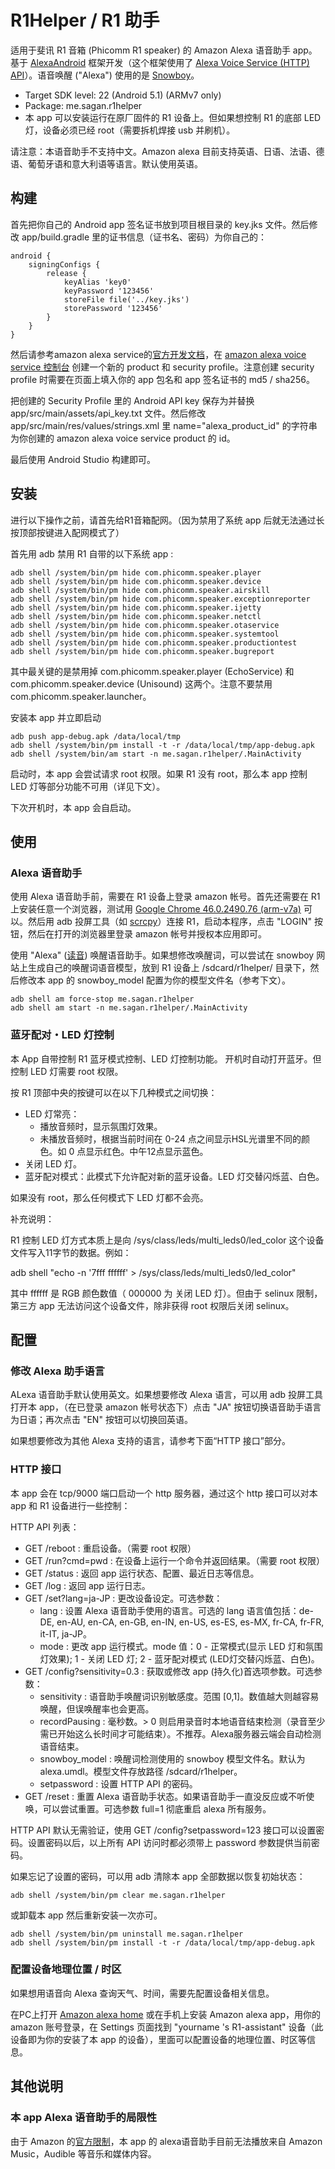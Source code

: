 

# R1Helper / R1 助手

适用于斐讯 R1 音箱 (Phicomm R1 speaker) 的 Amazon Alexa 语音助手 app。基于 [AlexaAndroid](https://github.com/willblaschko/AlexaAndroid) 框架开发（这个框架使用了 [Alexa Voice Service (HTTP) API](https://developer.amazon.com/en-US/docs/alexa/alexa-voice-service/api-overview.html)）。语音唤醒 ("Alexa") 使用的是 [Snowboy](https://snowboy.kitt.ai/)。

* Target SDK level: 22 (Android 5.1) (ARMv7 only)
* Package: me.sagan.r1helper
* 本 app 可以安装运行在原厂固件的 R1 设备上。但如果想控制 R1 的底部 LED 灯，设备必须已经 root（需要拆机焊接 usb 并刷机）。

请注意：本语音助手不支持中文。Amazon alexa 目前支持英语、日语、法语、德语、葡萄牙语和意大利语等语言。默认使用英语。

## 构建

首先把你自己的 Android app 签名证书放到项目根目录的 key.jks 文件。然后修改 app/build.gradle 里的证书信息（证书名、密码）为你自己的：

```
android {
    signingConfigs {
        release {
            keyAlias 'key0'
            keyPassword '123456'
            storeFile file('../key.jks')
            storePassword '123456'
        }
    }
}
```

然后请参考amazon alexa service的[官方开发文档](https://developer.amazon.com/en-US/docs/alexa/alexa-voice-service/get-started-with-alexa-voice-service.html)，在 [amazon alexa voice service 控制台](https://developer.amazon.com/alexa/console/avs/products) 创建一个新的 product 和 security profile。注意创建 security profile 时需要在页面上填入你的 app 包名和 app 签名证书的 md5 / sha256。

把创建的 Security Profile 里的 Android API key 保存为并替换 app/src/main/assets/api_key.txt 文件。然后修改 app/src/main/res/values/strings.xml 里 name="alexa_product_id" 的字符串为你创建的 amazon alexa voice service product 的 id。

最后使用 Android Studio 构建即可。

## 安装

进行以下操作之前，请首先给R1音箱配网。（因为禁用了系统 app 后就无法通过长按顶部按键进入配网模式了）

首先用 adb 禁用 R1 自带的以下系统 app :

```
adb shell /system/bin/pm hide com.phicomm.speaker.player
adb shell /system/bin/pm hide com.phicomm.speaker.device
adb shell /system/bin/pm hide com.phicomm.speaker.airskill
adb shell /system/bin/pm hide com.phicomm.speaker.exceptionreporter
adb shell /system/bin/pm hide com.phicomm.speaker.ijetty
adb shell /system/bin/pm hide com.phicomm.speaker.netctl
adb shell /system/bin/pm hide com.phicomm.speaker.otaservice
adb shell /system/bin/pm hide com.phicomm.speaker.systemtool
adb shell /system/bin/pm hide com.phicomm.speaker.productiontest
adb shell /system/bin/pm hide com.phicomm.speaker.bugreport
```

其中最关键的是禁用掉 com.phicomm.speaker.player (EchoService) 和 com.phicomm.speaker.device (Unisound) 这两个。注意不要禁用 com.phicomm.speaker.launcher。

安装本 app 并立即启动

```
adb push app-debug.apk /data/local/tmp
adb shell /system/bin/pm install -t -r /data/local/tmp/app-debug.apk
adb shell /system/bin/am start -n me.sagan.r1helper/.MainActivity
```

启动时，本 app 会尝试请求 root 权限。如果 R1 没有 root，那么本 app 控制 LED 灯等部分功能不可用（详见下文）。

下次开机时，本 app 会自启动。

## 使用

### Alexa 语音助手

使用 Alexa 语音助手前，需要在 R1 设备上登录 amazon 帐号。首先还需要在 R1 上安装任意一个浏览器，测试用 [Google Chrome 46.0.2490.76 (arm-v7a)](https://www.apkmirror.com/apk/google-inc/chrome/chrome-46-0-2490-76-release/chrome-46-0-2490-76-android-5-0-android-apk-download/) 可以。然后用 adb 投屏工具（如 [scrcpy](https://github.com/Genymobile/scrcpy)）连接 R1，启动本程序，点击 "LOGIN" 按钮，然后在打开的浏览器里登录 amazon 帐号并授权本应用即可。

使用 "Alexa" ([读音](https://www.youtube.com/watch?v=U9N1xpcWwD0)) 唤醒语音助手。如果想修改唤醒词，可以尝试在 snowboy 网站上生成自己的唤醒词语音模型，放到 R1 设备上 /sdcard/r1helper/ 目录下，然后修改本 app 的 snowboy_model 配置为你的模型文件名（参考下文）。

```
adb shell am force-stop me.sagan.r1helper
adb shell am start -n me.sagan.r1helper/.MainActivity
```

### 蓝牙配对・LED 灯控制

本 App 自带控制 R1 蓝牙模式控制、LED 灯控制功能。  开机时自动打开蓝牙。但控制 LED 灯需要 root 权限。

按 R1 顶部中央的按键可以在以下几种模式之间切换：

* LED 灯常亮：
  * 播放音频时，显示氛围灯效果。
  * 未播放音频时，根据当前时间在 0-24 点之间显示HSL光谱里不同的颜色。如 0 点显示红色。中午12点显示蓝色。
* 关闭 LED 灯。
* 蓝牙配对模式：此模式下允许配对新的蓝牙设备。LED 灯交替闪烁蓝、白色。

如果没有 root，那么任何模式下 LED 灯都不会亮。

补充说明：

R1 控制 LED 灯方式本质上是向 /sys/class/leds/multi_leds0/led_color 这个设备文件写入11字节的数据。例如：

adb shell "echo -n '7fff ffffff' > /sys/class/leds/multi_leds0/led_color"

其中 ffffff 是 RGB 颜色数值（ 000000 为 关闭 LED 灯）。但由于 selinux 限制，第三方 app 无法访问这个设备文件，除非获得 root 权限后关闭 selinux。


## 配置

### 修改 Alexa 助手语言

ALexa 语音助手默认使用英文。如果想要修改 Alexa 语言，可以用 adb 投屏工具打开本 app，（在已登录 amazon 帐号状态下）点击 "JA" 按钮切换语音助手语言为日语；再次点击 "EN" 按钮可以切换回英语。

如果想要修改为其他 Alexa 支持的语言，请参考下面“HTTP 接口”部分。

### HTTP 接口

本 app 会在 tcp/9000 端口启动一个 http 服务器，通过这个 http 接口可以对本 app 和 R1 设备进行一些控制：

HTTP API 列表：

* GET /reboot : 重启设备。（需要 root 权限）
* GET /run?cmd=pwd : 在设备上运行一个命令并返回结果。（需要 root 权限）
* GET /status : 返回 app 运行状态、配置、最近日志等信息。
* GET /log : 返回 app 运行日志。
* GET /set?lang=ja-JP : 更改设备设定。可选参数：
    * lang : 设置 Alexa 语音助手使用的语言。可选的 lang 语言值包括：de-DE, en-AU, en-CA, en-GB, en-IN, en-US, es-ES, es-MX, fr-CA, fr-FR, it-IT, ja-JP。
    * mode : 更改 app 运行模式。mode 值：0 - 正常模式(显示 LED 灯和氛围灯效果); 1 - 关闭 LED 灯; 2 - 蓝牙配对模式 (LED灯交替闪烁蓝、白色)。
* GET /config?sensitivity=0.3 : 获取或修改 app (持久化)首选项参数。可选参数：
    * sensitivity : 语音助手唤醒词识别敏感度。范围 [0,1]。数值越大则越容易唤醒，但误唤醒率也会更高。
    * recordPausing : 毫秒数。> 0 则启用录音时本地语音结束检测（录音至少需已开始这么长时间才可能结束）。不推荐。Alexa服务器云端会自动检测语音结束。
    * snowboy_model : 唤醒词检测使用的 snowboy 模型文件名。默认为 alexa.umdl。模型文件存放路径 /sdcard/r1helper。
    * setpassword : 设置 HTTP API 的密码。
* GET /reset : 重置 Alexa 语音助手状态。如果语音助手一直没反应或不听使唤，可以尝试重置。可选参数 full=1 彻底重启 alexa 所有服务。

HTTP API 默认无需验证，使用 GET /config?setpassword=123 接口可以设置密码。设置密码以后，以上所有 API 访问时都必须带上 password 参数提供当前密码。

如果忘记了设置的密码，可以用 adb 清除本 app 全部数据以恢复初始状态：

```
adb shell /system/bin/pm clear me.sagan.r1helper
```

或卸载本 app 然后重新安装一次亦可。

```
adb shell /system/bin/pm uninstall me.sagan.r1helper
adb shell /system/bin/pm install -t -r /data/local/tmp/app-debug.apk
```


### 配置设备地理位置 / 时区

如果想用语音向 Alexa 查询天气、时间，需要先配置设备相关信息。

在PC上打开 [Amazon alexa home](https://alexa.amazon.com/) 或在手机上安装 Amazon alexa app，用你的 amazon 账号登录，在 Settings 页面找到 "yourname 's R1-assistant" 设备（此设备即为你的安装了本 app 的设备），里面可以配置设备的地理位置、时区等信息。

## 其他说明

### 本 app Alexa 语音助手的局限性

由于 Amazon 的[官方限制](https://developer.amazon.com/ja-JP/docs/alexa/alexa-voice-service/music-service-providers.html#testing)，本 app 的 alexa语音助手目前无法播放来自 Amazon Music，Audible 等音乐和媒体内容。
